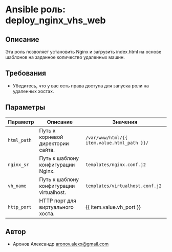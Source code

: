 # Ansible роль: deploy_nginx_vhs_web

## Описание

Эта роль позволяет установить Nginx и загрузить index.html на основе шаблонов на заданное количество удаленных машин.

## Требования

- Убедитесь, что у вас есть права доступа для запуска роли на удаленных хостах.

## Параметры

| Параметр | Описание | Значения |
| --- | --- | --- |
| `html_path` | Путь к корневой директории сайта. | `/var/www/html/{{ item.value.html_path }}/` |
| `nginx_sr` | Путь к шаблону конфигурации Nginx. | `templates/nginx.conf.j2` |
| `vh_name` | Путь к шаблону конфигурации virtualhost. | `templates/virtualhost.conf.j2` |
| `http_port` | HTTP порт для виртуального хоста. | {{ item.value.vh_port }} |


## Автор

- Аронов Александр <aronov.alexx@gmail.com>

